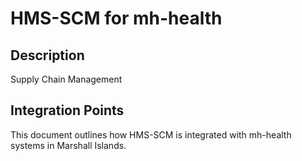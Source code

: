 # HMS-SCM for mh-health

## Description

Supply Chain Management

## Integration Points

This document outlines how HMS-SCM is integrated with mh-health systems in Marshall Islands.
